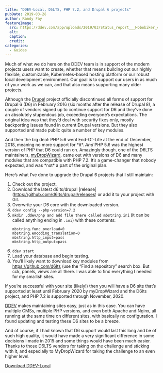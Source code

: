 ```yaml
---
title: "DDEV-Local, D6LTS, PHP 7.2, and Drupal 6 projects"
pubDate: 2019-03-28
author: Randy Fay
featureImage:
  src: https://ddev.com/app/uploads/2019/03/Status_report___Hobobiker_com__Randy_and_Nancy_s_Big_Bike_Trip.png
  alt:
  caption:
  credit:
categories:
  - Guides
---
```


Much of what we do here on the DDEV team is in support of the modern projects users want to create, whether that means building out our highly flexible, customizable, Kubernetes-based hosting platform or our robust local development environment. Our goal is to support our users in as much of your work as we can, and that also means supporting many older projects.

Although the [Drupal](http://drupal.org) project officially discontinued all forms of support for Drupal 6 (D6) in February 2016 (six months after the release of Drupal 8), a couple of vendors signed up to continue support for D6 and they’ve done an absolutely stupendous job, exceeding everyone’s expectations. The original idea was that they’d deal with security fixes only, mostly backporting issues found in current Drupal versions. But they also supported and made public quite a number of key modules.

And then the big deal: PHP 5.6 went End-Of-Life at the end of December, 2018, meaning no more support for \*it\*. _And_ PHP 5.6 was the highest version of PHP that D6 could run on. Amazingly though, one of the D6LTS maintainers, [myDropWizard](https://www.mydropwizard.com/drupal-6-lts), came out with versions of D6 and many modules that are compatible with PHP 7.2\. It’s a game-changer that nobody expected, and was \*not\* a part of the original plan.

Here’s what I’ve done to upgrade the Drupal 6 projects that I still maintain:

1. Check out the project.
2. Download the latest d6lts/drupal \[release\] (<https://github.com/d6lts/drupal/releases>) or add it to your project with Git.
3. Overwrite your D6 core with the downloaded version.
4. `ddev config --php-version=7.2`
5. `mkdir .ddev/php and add file there called mbstring.ini` (it can be called anything ending in `.ini`) with these contents:
   ```
   mbstring.func_overload=0
   mbstring.encoding_translation=0
   mbstring.http_input=pass
   mbstring.http_output=pass
   ```
6. `ddev start`
7. Load your database and begin testing.
8. You’ll likely want to download key modules from <https://github.com/d6lts> (use the “Find a repository” search box. But cck, panels, views are all there. I was able to find everything I needed for my smallish sites.

If you’re successful with your site (likely!) then you will have a D6 site that’s supported at least until February 2020 by myDropWizard and the D6lts project, and PHP 7.2 is supported through November, 2020.

[DDEV](https://github.com/drud/ddev) makes maintaining sites easy, just as in this case. You can have multiple CMSs, multiple PHP versions, and even both Apache and Nginx, all running at the same time on different sites, with basically no configuration. I found updating and testing these D6 sites to be a breeze.

And of course, if I had known that D6 support would last this long and be of such high quality, it would have made a very significant difference in some decisions I made in 2015 and some things would have been much easier. Thanks to those D6LTS vendors for taking on the challenge and sticking with it, and especially to MyDropWizard for taking the challenge to an even higher level.

[Download DDEV-Local](https://ddev.readthedocs.io/en/stable/)
